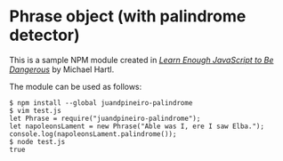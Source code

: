 # Phrase object (with palindrome detector)

This is a sample NPM module created in [*Learn Enough JavaScript to Be Dangerous*](https://www.learnenough.com/javascript-tutorial) by Michael Hartl.

The module can be used as follows:

```
$ npm install --global juandpineiro-palindrome
$ vim test.js
let Phrase = require("juandpineiro-palindrome");
let napoleonsLament = new Phrase("Able was I, ere I saw Elba.");
console.log(napoleonsLament.palindrome());
$ node test.js
true